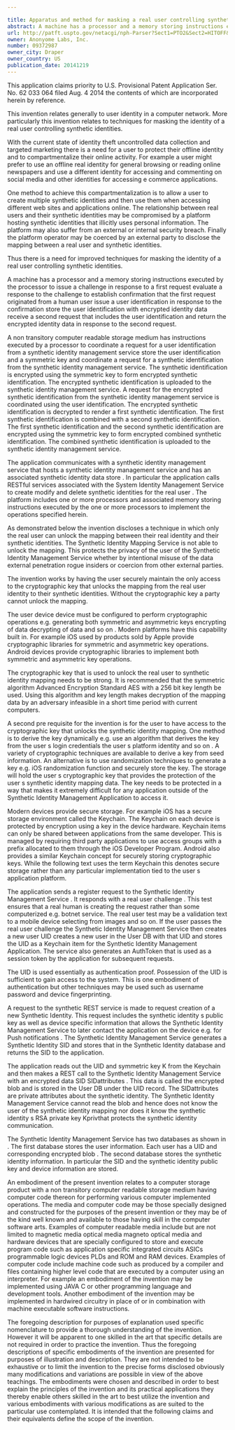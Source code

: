 ```yaml
---

title: Apparatus and method for masking a real user controlling synthetic identities
abstract: A machine has a processor and a memory storing instructions executed by the processor to issue a challenge in response to a first request, evaluate a response to the challenge to establish confirmation that the first request originated from a human user, issue a user identification in response to the confirmation, store the user identification with encrypted identity data, receive a second request that includes the user identification, and return the encrypted identity data in response to the second request.
url: http://patft.uspto.gov/netacgi/nph-Parser?Sect1=PTO2&Sect2=HITOFF&p=1&u=%2Fnetahtml%2FPTO%2Fsearch-adv.htm&r=1&f=G&l=50&d=PALL&S1=09372987&OS=09372987&RS=09372987
owner: Anonyome Labs, Inc.
number: 09372987
owner_city: Draper
owner_country: US
publication_date: 20141219
---
```

This application claims priority to U.S. Provisional Patent Application Ser. No. 62 033 064 filed Aug. 4 2014 the contents of which are incorporated herein by reference.

This invention relates generally to user identity in a computer network. More particularly this invention relates to techniques for masking the identity of a real user controlling synthetic identities.

With the current state of identity theft uncontrolled data collection and targeted marketing there is a need for a user to protect their offline identity and to compartmentalize their online activity. For example a user might prefer to use an offline real identity for general browsing or reading online newspapers and use a different identity for accessing and commenting on social media and other identities for accessing e commerce applications.

One method to achieve this compartmentalization is to allow a user to create multiple synthetic identities and then use them when accessing different web sites and applications online. The relationship between real users and their synthetic identities may be compromised by a platform hosting synthetic identities that illicitly uses personal information. The platform may also suffer from an external or internal security breach. Finally the platform operator may be coerced by an external party to disclose the mapping between a real user and synthetic identities.

Thus there is a need for improved techniques for masking the identity of a real user controlling synthetic identities.

A machine has a processor and a memory storing instructions executed by the processor to issue a challenge in response to a first request evaluate a response to the challenge to establish confirmation that the first request originated from a human user issue a user identification in response to the confirmation store the user identification with encrypted identity data receive a second request that includes the user identification and return the encrypted identity data in response to the second request.

A non transitory computer readable storage medium has instructions executed by a processor to coordinate a request for a user identification from a synthetic identity management service store the user identification and a symmetric key and coordinate a request for a synthetic identification from the synthetic identity management service. The synthetic identification is encrypted using the symmetric key to form encrypted synthetic identification. The encrypted synthetic identification is uploaded to the synthetic identity management service. A request for the encrypted synthetic identification from the synthetic identity management service is coordinated using the user identification. The encrypted synthetic identification is decrypted to render a first synthetic identification. The first synthetic identification is combined with a second synthetic identification. The first synthetic identification and the second synthetic identification are encrypted using the symmetric key to form encrypted combined synthetic identification. The combined synthetic identification is uploaded to the synthetic identity management service.

The application communicates with a synthetic identity management service that hosts a synthetic identity management service and has an associated synthetic identity data store . In particular the application calls RESTful services associated with the System Identity Management Service to create modify and delete synthetic identities for the real user . The platform includes one or more processors and associated memory storing instructions executed by the one or more processors to implement the operations specified herein.

As demonstrated below the invention discloses a technique in which only the real user can unlock the mapping between their real identity and their synthetic identities. The Synthetic Identity Mapping Service is not able to unlock the mapping. This protects the privacy of the user of the Synthetic Identity Management Service whether by intentional misuse of the data external penetration rogue insiders or coercion from other external parties.

The invention works by having the user securely maintain the only access to the cryptographic key that unlocks the mapping from the real user identity to their synthetic identities. Without the cryptographic key a party cannot unlock the mapping.

The user device device must be configured to perform cryptographic operations e.g. generating both symmetric and asymmetric keys encrypting of data decrypting of data and so on . Modern platforms have this capability built in. For example iOS used by products sold by Apple provide cryptographic libraries for symmetric and asymmetric key operations. Android devices provide cryptographic libraries to implement both symmetric and asymmetric key operations.

The cryptographic key that is used to unlock the real user to synthetic identity mapping needs to be strong. It is recommended that the symmetric algorithm Advanced Encryption Standard AES with a 256 bit key length be used. Using this algorithm and key length makes decryption of the mapping data by an adversary infeasible in a short time period with current computers.

A second pre requisite for the invention is for the user to have access to the cryptographic key that unlocks the synthetic identity mapping. One method is to derive the key dynamically e.g. use an algorithm that derives the key from the user s login credentials the user s platform identity and so on . A variety of cryptographic techniques are available to derive a key from seed information. An alternative is to use randomization techniques to generate a key e.g. iOS randomization function and securely store the key. The storage will hold the user s cryptographic key that provides the protection of the user s synthetic identity mapping data. The key needs to be protected in a way that makes it extremely difficult for any application outside of the Synthetic Identity Management Application to access it.

Modern devices provide secure storage. For example iOS has a secure storage environment called the Keychain. The Keychain on each device is protected by encryption using a key in the device hardware. Keychain items can only be shared between applications from the same developer. This is managed by requiring third party applications to use access groups with a prefix allocated to them through the iOS Developer Program. Android also provides a similar Keychain concept for securely storing cryptographic keys. While the following text uses the term Keychain this denotes secure storage rather than any particular implementation tied to the user s application platform.

The application sends a register request to the Synthetic Identity Management Service . It responds with a real user challenge . This test ensures that a real human is creating the request rather than some computerized e.g. botnet service. The real user test may be a validation text to a mobile device selecting from images and so on. If the user passes the real user challenge the Synthetic Identity Management Service then creates a new user UID creates a new user in the User DB with that UID and stores the UID as a Keychain item for the Synthetic Identity Management Application. The service also generates an AuthToken that is used as a session token by the application for subsequent requests.

The UID is used essentially as authentication proof. Possession of the UID is sufficient to gain access to the system. This is one embodiment of authentication but other techniques may be used such as username password and device fingerprinting.

A request to the synthetic REST service is made to request creation of a new Synthetic Identity. This request includes the synthetic identity s public key as well as device specific information that allows the Synthetic Identity Management Service to later contact the application on the device e.g. for Push notifications . The Synthetic Identity Management Service generates a Synthetic Identity SID and stores that in the Synthetic Identity database and returns the SID to the application.

The application reads out the UID and symmetric key K from the Keychain and then makes a REST call to the Synthetic Identity Management Service with an encrypted data SID SIDattributes . This data is called the encrypted blob and is stored in the User DB under the UID record. The SIDattributes are private attributes about the synthetic identity. The Synthetic Identity Management Service cannot read the blob and hence does not know the user of the synthetic identity mapping nor does it know the synthetic identity s RSA private key Kprivthat protects the synthetic identity communication.

The Synthetic Identity Management Service has two databases as shown in . The first database stores the user information. Each user has a UID and corresponding encrypted blob . The second database stores the synthetic identity information. In particular the SID and the synthetic identity public key and device information are stored.

An embodiment of the present invention relates to a computer storage product with a non transitory computer readable storage medium having computer code thereon for performing various computer implemented operations. The media and computer code may be those specially designed and constructed for the purposes of the present invention or they may be of the kind well known and available to those having skill in the computer software arts. Examples of computer readable media include but are not limited to magnetic media optical media magneto optical media and hardware devices that are specially configured to store and execute program code such as application specific integrated circuits ASICs programmable logic devices PLDs and ROM and RAM devices. Examples of computer code include machine code such as produced by a compiler and files containing higher level code that are executed by a computer using an interpreter. For example an embodiment of the invention may be implemented using JAVA C or other programming language and development tools. Another embodiment of the invention may be implemented in hardwired circuitry in place of or in combination with machine executable software instructions.

The foregoing description for purposes of explanation used specific nomenclature to provide a thorough understanding of the invention. However it will be apparent to one skilled in the art that specific details are not required in order to practice the invention. Thus the foregoing descriptions of specific embodiments of the invention are presented for purposes of illustration and description. They are not intended to be exhaustive or to limit the invention to the precise forms disclosed obviously many modifications and variations are possible in view of the above teachings. The embodiments were chosen and described in order to best explain the principles of the invention and its practical applications they thereby enable others skilled in the art to best utilize the invention and various embodiments with various modifications as are suited to the particular use contemplated. It is intended that the following claims and their equivalents define the scope of the invention.

